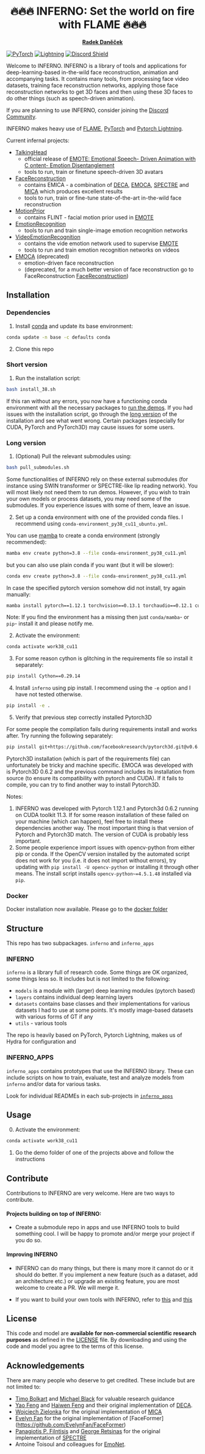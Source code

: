 
<!-- # INFERNO -->
<h1 align="center">🔥🔥🔥 INFERNO: Set the world on fire with FLAME 🔥🔥🔥</h1>

  <p align="center">
    <a href="https://ps.is.tuebingen.mpg.de/person/rdanecek"><strong>Radek Daněček</strong></a>
  </p>
<!-- <p align="center">
  <br>
    <a href="https://discord.gg/BHtMqaePUN"><img alt="Discord" src="https://img.shields.io/discord/:BHtMqaePUN"></a>
</p> -->
<a href="https://pytorch.org/get-started/locally/"><img alt="PyTorch" src="https://img.shields.io/badge/PyTorch-ee4c2c?logo=pytorch&logoColor=white"></a>
<a href="https://pytorchlightning.ai/"><img alt="Lightning" src="https://img.shields.io/badge/-Lightning-792ee5?logo=pytorchlightning&logoColor=white"></a>
<a href="https://discord.gg/3sJSPSVgSm"><img alt="Discord Shield" src="https://img.shields.io/discord/1171863785355628585?style=shield"/></a>


Welcome to INFERNO. INFERNO is a library of tools and applications for deep-learning-based in-the-wild face reconstruction, animation and accompanying tasks. 
It contains many tools, from processing face video datasets, training face reconstruction networks, applying those face reconstruction networks to get 3D faces and then using these 3D faces to do other things (such as speech-driven animation). 

If you are planning to use INFERNO, consider joining the [Discord Community](https://discord.gg/3sJSPSVgSm).

INFERNO makes heavy use of [FLAME](https://flame.is.tue.mpg.de/), [PyTorch](https://pytorch.org/) and [Pytorch Lightning](https://lightning.ai/docs/pytorch/stable/).

Current infernal projects: 
- [TalkingHead](inferno_apps/TalkingHead) 
  - official release of [EMOTE: Emotional Speech- Driven Animation with C ontent- Emotion Disentanglement](https://emote.is.tue.mpg.de/index.html)
  - tools to run, train or finetune speech-driven 3D avatars
- [FaceReconstruction](inferno_apps/FaceReconstruction)
  - contains EMICA - a combination of [DECA](https://deca.is.tue.mpg.de/), [EMOCA](https://emoca.is.tue.mpg.de/), [SPECTRE](https://filby89.github.io/spectre/) and [MICA](https://zielon.github.io/mica/) which produces excellent results
  - tools to run, train or fine-tune state-of-the-art in-the-wild face reconstruction 
- [MotionPrior](inferno_apps/MotionPrior) 
  - contains FLINT - facial motion prior used in [EMOTE](https://emote.is.tue.mpg.de/index.html)
- [EmotionRecognition](inferno_apps/EmotionRecognition)
  - tools to run and train single-image emotion recognition networks 
- [VideoEmotionRecognition](inferno_apps/VideoEmotionRecognition)
  - contains the vide emotion network used to supervise [EMOTE](https://emote.is.tue.mpg.de/index.html)
  - tools to run and train emotion recognition networks on videos
- [EMOCA](inferno_apps/EMOCA) (deprecated)
  - emotion-driven face reconstruction 
  - (deprecated, for a much better version of face reconstruction go to FaceReconstruction [FaceReconstruction](inferno_apps/FaceReconstruction))


## Installation 

### Dependencies

1) Install [conda](https://docs.conda.io/en/latest/miniconda.html) and update its base environment: 
```bash
conda update -n base -c defaults conda
```

<!-- 2) Install [mamba](https://github.com/mamba-org/mamba) -->

<!-- 0) Clone the repo with submodules:  -->
<!-- ``` -->
<!-- git clone --recurse-submodules ... -->
<!-- ``` -->
2) Clone this repo
<!-- 3) Clone this repo -->

### Short version 

1) Run the installation script: 

```bash
bash install_38.sh
```
If this ran without any errors, you now have a functioning conda environment with all the necessary packages to [run the demos](#usage). If you had issues with the installation script, go through the [long version](#long-version) of the installation and see what went wrong. Certain packages (especially for CUDA, PyTorch and PyTorch3D) may cause issues for some users.

### Long version

1) (Optional) Pull the relevant submodules using: 
```bash
bash pull_submodules.sh
```
Some functionalities of INFERNO rely on these external submodules (for instance using SWIN transformer or SPECTRE-like lip reading network). You will most likely not need them to run demos. However, if you wish to train your own models or process datasets, you may need some of the submodules. 
If you experience issues with some of them, leave an issue.


2) Set up a conda environment with one of the provided conda files. I recommend using `conda-environment_py38_cu11_ubuntu.yml`.  

You can use [mamba](https://github.com/mamba-org/mamba) to create a conda environment (strongly recommended):

<!-- ```bash
mamba env create python=3.8 --file conda-environment_py38_cu11_ubuntu.yml
``` -->
```bash
mamba env create python=3.8 --file conda-environment_py38_cu11.yml
```

but you can also use plain conda if you want (but it will be slower): 
<!-- ```bash
conda env create python=3.8 --file conda-environment_py38_cu11_ubuntu.yml
``` -->
```bash
conda env create python=3.8 --file conda-environment_py38_cu11.yml
```


In case the specified pytorch version somehow did not install, try again manually: 
```bash
mamba install pytorch==1.12.1 torchvision==0.13.1 torchaudio==0.12.1 cudatoolkit=11.3 -c pytorch
```

Note: If you find the environment has a missing then just `conda/mamba`- or  `pip`- install it and please notify me.

2) Activate the environment: 
```bash 
conda activate work38_cu11
```

3) For some reason cython is glitching in the requirements file so install it separately: 
```bash 
pip install Cython==0.29.14
```

4) Install `inferno` using pip install. I recommend using the `-e` option and I have not tested otherwise. 

```bash
pip install -e .
```

5) Verify that previous step correctly installed Pytorch3D

For some people the compilation fails during requirements install and works after. Try running the following separately: 

```bash
pip install git+https://github.com/facebookresearch/pytorch3d.git@v0.6.2
```

Pytorch3D installation (which is part of the requirements file) can unfortunately be tricky and machine specific. EMOCA was developed with is Pytorch3D 0.6.2 and the previous command includes its installation from source (to ensure its compatibility with pytorch and CUDA). If it fails to compile, you can try to find another way to install Pytorch3D.

Notes: 
1) INFERNO was developed with Pytorch 1.12.1 and Pytorch3d 0.6.2 running on CUDA toolkit 11.3. If for some reason installation of these failed on your machine (which can happen), feel free to install these dependencies another way. The most important thing is that version of Pytorch and Pytorch3D match. The version of CUDA is probably less important.
2) Some people experience import issues with opencv-python from either pip or conda. If the OpenCV version installed by the automated script does not work for you (i.e. it does not import without errors), try updating with `pip install -U opencv-python` or installing it through other means. 
The install script installs `opencv-python~=4.5.1.48` installed via `pip`.

### Docker 
Docker installation now available. Please go to the [docker folder](./docker/README.md)

## Structure 
This repo has two subpackages. `inferno` and `inferno_apps` 

### INFERNO
`inferno` is a library full of research code. Some things are OK organized, some things less so. It includes but is not limited to the following: 

- `models` is a module with (larger) deep learning modules (pytorch based) 
- `layers` contains individual deep learning layers 
- `datasets` contains base classes and their implementations for various datasets I had to use at some points. It's mostly image-based datasets with various forms of GT if any
- `utils` - various tools

The repo is heavily based on PyTorch, Pytorch Lightning, makes us of Hydra for configuration and 

### INFERNO_APPS 
`inferno_apps` contains prototypes that use the INFERNO library. These can include scripts on how to train, evaluate, test and analyze models from `inferno` and/or data for various tasks. 

Look for individual READMEs in each sub-projects in [`inferno_apps`](./inferno_apps/)

## Usage 

0) Activate the environment: 
```bash
conda activate work38_cu11
```
1) Go the demo folder of one of the projects above and follow the instructions

## Contribute
Contributions to INFERNO are very welcome. Here are two ways to contribute.
#### Projects building on top of INFERNO: 
  - Create a submodule repo in apps and use INFERNO tools to build something cool. I will be happy to promote and/or merge your project if you do so. 

#### Improving INFERNO 
  - INFERNO can do many things, but there is many more it cannot do or it should do better. If you implement a new feature (such as a dataset, add an architecture etc.) or upgrade an existing feature, you are most welcome to create a PR. We will merge it.

  - If you want to build your own tools with INFERNO, refer to [this](./inferno_apps/sandbox_apps/README.md) and [this](./inferno/sandboxes/README.md)


## License
This code and model are **available for non-commercial scientific research purposes** as defined in the [LICENSE](https://emote.is.tue.mpg.de/license.html) file. By downloading and using the code and model you agree to the terms of this license. 

## Acknowledgements 
There are many people who deserve to get credited. These include but are not limited to: 
- [Timo Bolkart](https://sites.google.com/site/bolkartt/) and [Michael Black]() for valuable research guidance
- [Yao Feng](https://is.mpg.de/~yfeng) and [Haiwen Feng](https://is.mpg.de/~hfeng) and their original implementation of [DECA](https://github.com/YadiraF/DECA).
- [Wojciech Zielonka](https://zielon.github.io/) for the original implementation of [MICA](https://zielon.github.io/mica/) 
- [Evelyn Fan](https://github.com/EvelynFan) for the original implementation of [FaceFormer] (https://github.com/EvelynFan/FaceFormer)
- [Panagiotis P. Filntisis](https://filby89.github.io/) and [George Retsinas](https://georgeretsi.github.io/) for the original implementation of [SPECTRE](https://github.com/filby89/spectre)
- Antoine Toisoul and colleagues for [EmoNet](https://github.com/face-analysis/emonet).
